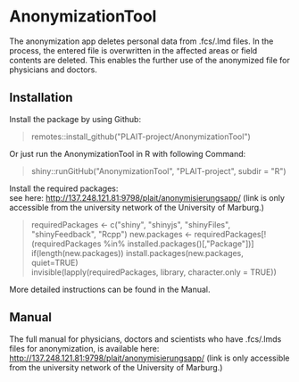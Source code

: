 # AnonymizationTool
The anonymization app deletes personal data from .fcs/.lmd files. In the process, the entered file is overwritten in the affected areas or field contents are deleted. This enables the further use of the anonymized file for physicians and doctors. 

## Installation

Install the package by using Github:
> remotes::install_github("PLAIT-project/AnonymizationTool")

Or just run the AnonymizationTool in R with following Command:
> shiny::runGitHub("AnonymizationTool", "PLAIT-project", subdir = "R")

Install the required packages:\
see here: http://137.248.121.81:9798/plait/anonymisierungsapp/ (link is only accessible from the university network of the University of Marburg.)
> requiredPackages <- c("shiny", "shinyjs", "shinyFiles", "shinyFeedback", "Rcpp") new.packages <- requiredPackages[!(requiredPackages %in% installed.packages()[,"Package"])]  
> if(length(new.packages)) install.packages(new.packages, quiet=TRUE)\
> invisible(lapply(requiredPackages, library, character.only = TRUE)) 

More detailed instructions can be found in the Manual. 

## Manual
The full manual for physicians, doctors and scientists who have .fcs/.lmds files for anonymization, is available here: http://137.248.121.81:9798/plait/anonymisierungsapp/ (link is only accessible from the university network of the University of Marburg.)

